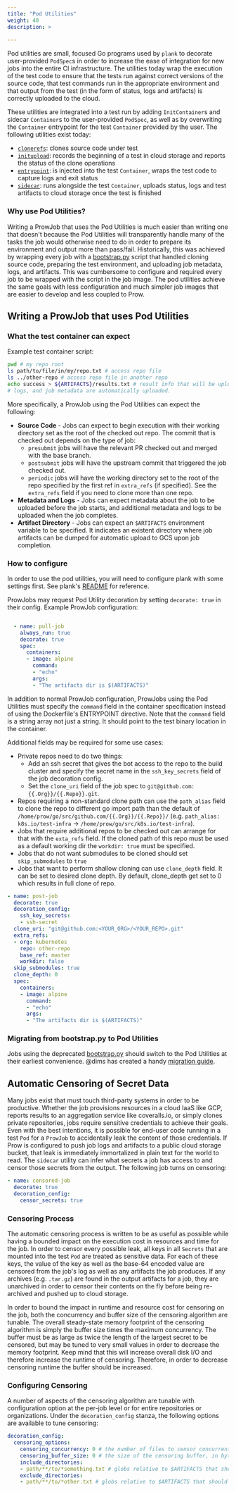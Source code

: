 ```yaml
---
title: "Pod Utilities"
weight: 40
description: >
  
---
```


Pod utilities are small, focused Go programs used by `plank` to decorate user-provided `PodSpec`s
in order to increase the ease of integration for new jobs into the entire CI infrastructure. The
utilities today wrap the execution of the test code to ensure that the tests run against correct
versions of the source code, that test commands run in the appropriate environment and that output
from the test (in the form of status, logs and artifacts) is correctly uploaded to the cloud.

These utilities are integrated into a test run by adding `InitContainer`s and sidecar `Container`s
to the user-provided `PodSpec`, as well as by overwriting the `Container` entrypoint for the test
`Container` provided by the user. The following utilities exist today:

- [`clonerefs`](/docs/components/pod-utilities/clonerefs/): clones source code under test
- [`initupload`](/docs/components/pod-utilities/initupload/): records the beginning of a test in cloud storage
   and reports the status of the clone operations
- [`entrypoint`](/docs/components/pod-utilities/entrypoint/): is injected into the test `Container`, wraps the
   test code to capture logs and exit status
- [`sidecar`](/docs/components/pod-utilities/sidecar/): runs alongside the test `Container`, uploads status, logs
   and test artifacts to cloud storage once the test is finished

### Why use Pod Utilities?

Writing a ProwJob that uses the Pod Utilities is much easier than writing one
that doesn't because the Pod Utilities will transparently handle many of the
tasks the job would otherwise need to do in order to prepare its environment
and output more than pass/fail. Historically, this was achieved by wrapping
every job with a [bootstrap.py](https://github.com/kubernetes/test-infra/tree/master/jenkins/bootstrap.py) script that handled cloning
source code, preparing the test environment, and uploading job metadata, logs,
and artifacts. This was cumbersome to configure and required every job to be
wrapped with the script in the job image. The pod utilities achieve the same goals
with less configuration and much simpler job images that are easier to develop
and less coupled to Prow.

## Writing a ProwJob that uses Pod Utilities

### What the test container can expect

Example test container script:

```bash
pwd # my repo root
ls path/to/file/in/my/repo.txt # access repo file
ls ../other-repo # access repo file in another repo
echo success > ${ARTIFACTS}/results.txt # result info that will be uploaded to GCS.
# logs, and job metadata are automatically uploaded.
```

More specifically, a ProwJob using the Pod Utilities can expect the following:

- **Source Code** - Jobs can expect to begin execution with their working
directory set as the root of the checked out repo. The commit that is checked
out depends on the type of job:
  - `presubmit` jobs will have the relevant PR checked out and merged with the base branch.
  - `postsubmit` jobs will have the upstream commit that triggered the job checked out.
  - `periodic` jobs will have the working directory set to the root of the repo specified by the first ref in `extra_refs` (if specified).
See the `extra_refs` field if you need to clone more than one repo.
- **Metadata and Logs** - Jobs can expect metadata about the job to be uploaded
before the job starts, and additional metadata and logs to be uploaded when the
job completes.
- **Artifact Directory** - Jobs can expect an `$ARTIFACTS` environment variable
to be specified. It indicates an existent directory where job artifacts can be
dumped for automatic upload to GCS upon job completion.

### How to configure

In order to use the pod utilities, you will need to configure plank with some settings first.
See plank's [README](/docs/components/deprecated/plank/) for reference.

ProwJobs may request Pod Utility decoration by setting `decorate: true` in their config.
Example ProwJob configuration:

```yaml

  - name: pull-job
    always_run: true
    decorate: true
    spec:
      containers:
      - image: alpine
        command:
        - "echo"
        args:
        - "The artifacts dir is $(ARTIFACTS)"
```

In addition to normal ProwJob configuration, ProwJobs using the Pod Utilities
must specify the `command` field in the container specification instead of using
the Dockerfile's ENTRYPOINT directive. Note that the `command` field is a string
array not just a string. It should point to the test binary location in the container.

Additional fields may be required for some use cases:

- Private repos need to do two things:
  - Add an ssh secret that gives the bot access to the repo to the build cluster
 and specify the secret name in the `ssh_key_secrets` field of the job decoration config.
  - Set the `clone_uri` field of the job spec to `git@github.com:{{.Org}}/{{.Repo}}.git`.
- Repos requiring a non-standard clone path can use the `path_alias` field
to clone the repo to different go import path than the default of `/home/prow/go/src/github.com/{{.Org}}/{{.Repo}}/` (e.g. `path_alias: k8s.io/test-infra` -> `/home/prow/go/src/k8s.io/test-infra`).
- Jobs that require additional repos to be checked out can arrange for that with
the `exta_refs` field. If the cloned path of this repo must be used as a default working dir the `workdir: true` must be specified.
- Jobs that do not want submodules to be cloned should set `skip_submodules` to `true`
- Jobs that want to perform shallow cloning can use `clone_depth` field. It can be set to desired clone depth. By default, clone_depth get set to 0 which results in full clone of repo.

```yaml
- name: post-job
  decorate: true
  decoration_config:
    ssh_key_secrets:
    - ssh-secret
  clone_uri: "git@github.com:<YOUR_ORG>/<YOUR_REPO>.git"
  extra_refs:
  - org: kubernetes
    repo: other-repo
    base_ref: master
    workdir: false
  skip_submodules: true
  clone_depth: 0
  spec:
    containers:
    - image: alpine
      command:
      - "echo"
      args:
      - "The artifacts dir is $(ARTIFACTS)"

```

### Migrating from bootstrap.py to Pod Utilities

Jobs using the deprecated [bootstrap.py](https://github.com/kubernetes/test-infra/tree/master/jenkins/bootstrap.py) should switch to the Pod Utilities at
their earliest convenience. @dims has created a handy [migration guide](https://gist.github.com/dims/c1296f8ed42238baea0a5fcae45f4cf4).

## Automatic Censoring of Secret Data

Many jobs exist that must touch third-party systems in order to be productive. Whether the job provisions
resources in a cloud IaaS like GCP, reports results to an aggregation service like coveralls.io, or simply
clones private repositories, jobs require sensitive credentials to achieve their goals. Even with the best
intentions, it is possible for end-user code running in a test `Pod` for a `ProwJob` to accidentally leak
the content of those credentials. If Prow is configured to push job logs and artifacts to a public cloud
storage bucket, that leak is immediately immortalized in plain text for the world to read. The `sidecar`
utility can infer what secrets a job has access to and censor those secrets from the output. The following
job turns on censoring:

```yaml
- name: censored-job
  decorate: true
  decoration_config:
    censor_secrets: true
```

### Censoring Process

The automatic censoring process is written to be as useful as possible while having a bounded impact on the
execution cost in resources and time for the job. In order to censor every possible leak, all keys in all
`Secrets` that are mounted into the test `Pod` are treated as sensitive data. For each of these keys, the
value of the key as well as the base-64 encoded value are censored from the job's log as well as any
artifacts the job produces. If any archives (e.g. `.tar.gz`) are found in the output artifacts for a job,
they are unarchived in order to censor their contents on the fly before being re-archived and pushed up to
cloud storage.

In order to bound the impact in runtime and resource cost for censoring on the job, both the concurrency
and buffer size of the censoring algorithm are tunable. The overall steady-state memory footprint of the
censoring algorithm is simply the buffer size times the maximum concurrency. The buffer must be as large
as twice the length of the largest secret to be censored, but may be tuned to very small values in order
to decrease the memory footprint. Keep mind that this will increase overall disk I/O and therefore increase
the runtime of censoring. Therefore, in order to decrease censoring runtime the buffer should be increased.

### Configuring Censoring

A number of aspects of the censoring algorithm are tunable with configuration option at the per-job level
or for entire repositories or organizations. Under the `decoration_config` stanza, the following options
are available to tune censoring:

```yaml
decoration_config:
  censoring_options:
    censoring_concurrency: 0 # the number of files to censor concurrently; each allocates a buffer
    censoring_buffer_size: 0 # the size of the censoring buffer, in bytes
    include_directories:
    - path/**/to/*something.txt # globs relative to $ARTIFACTS that should be censored; everything censored if unset
    exclude_directories:
    - path/**/to/*other.txt # globs relative to $ARTIFACTS that should not be censored
```
